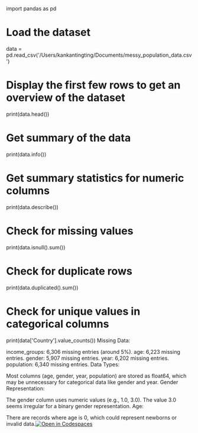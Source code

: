 import pandas as pd

# Load the dataset
data = pd.read_csv('/Users/kankantingting/Documents/messy_population_data.csv') 

# Display the first few rows to get an overview of the dataset
print(data.head())

# Get summary of the data
print(data.info())

# Get summary statistics for numeric columns
print(data.describe())

# Check for missing values
print(data.isnull().sum())

# Check for duplicate rows
print(data.duplicated().sum())

# Check for unique values in categorical columns
print(data['Country'].value_counts()) 
Missing Data:

income_groups: 6,306 missing entries (around 5%).
age: 6,223 missing entries.
gender: 5,907 missing entries.
year: 6,202 missing entries.
population: 6,340 missing entries.
Data Types:

Most columns (age, gender, year, population) are stored as float64, which may be unnecessary for categorical data like gender and year.
Gender Representation:

The gender column uses numeric values (e.g., 1.0, 3.0). The value 3.0 seems irregular for a binary gender representation.
Age:

There are records where age is 0, which could represent newborns or invalid data.[![Open in Codespaces](https://classroom.github.com/assets/launch-codespace-2972f46106e565e64193e422d61a12cf1da4916b45550586e14ef0a7c637dd04.svg)](https://classroom.github.com/open-in-codespaces?assignment_repo_id=16596636)
